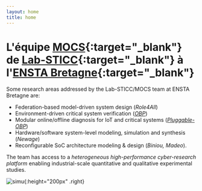 ```yaml
---
layout: home
title: home
---
```


# L'équipe [MOCS](https://www.labsticc.fr/en/teams/m-10-mocs.htm){:target="_blank"} de [Lab-STICC](https://www.labsticc.fr){:target="_blank"} à l'[ENSTA Bretagne](http://www.ensta-bretagne.fr/){:target="_blank"}

Some research areas addressed by the Lab-STICC/MOCS team at ENSTA Bretagne are:

- Federation-based model-driven system design (*Role4All*)
- Environment-driven critical system verification ([*OBP*](http://www.obpcdl.org/))
- Modular online/offline diagnosis for IoT and critical systems ([*Pluggable-OBP*](https://plug-obp.github.io/))
- Hardware/software system-level modeling, simulation and synthesis (*Newage*)
- Reconfigurable SoC architecture modeling & design (*Biniou, Madeo*).

The team has access to a *heterogeneous high-performance cyber-research
platform* enabling industrial-scale quantitative and qualitative experimental studies.

![simu](images/mocs_in_labsticc.png){:height="200px" .right}
